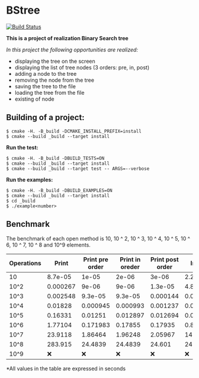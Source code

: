 # BStree
[![Build Status](https://travis-ci.org/Kirichenkov9/BStree.svg?branch=master)](https://travis-ci.org/Kirichenkov9/BStree)

**This is a project of realization Binary Search tree**

*In this project the following opportunities are realized:*

* displaying the tree on the screen
* displaying the list of tree nodes (3 orders: pre, in, post)
* adding a node to the tree
* removing the node from the tree
* saving the tree to the file
* loading the tree from the file
* existing of node


## Building of a project:
```ShellSession
$ cmake -H. -B_build -DCMAKE_INSTALL_PREFIX=install
$ cmake --build _build --target install
```

**Run the test:**
```ShellSession
$ cmake -H. -B_build -DBUILD_TESTS=ON
$ cmake --build _build --target install
$ cmake --build _build --target test -- ARGS=--verbose
```

**Run the examples:**
```ShellSession
$ cmake -H. -B_build -DBUILD_EXAMPLES=ON
$ cmake --build _build --target install
$ cd _build
$ ./example<number>
 ```
## Benchmark

The benchmark of each open method is 10, 10 ^ 2, 10 ^ 3, 10 ^ 4, 10 ^ 5, 10 ^ 6, 10 ^ 7, 10 ^ 8 and 10^9 elements.


|Operations|Print|Print pre order|Print in oreder|Print post order|Insert|Remove|Exist|Save in file|Load from file|
|---|---|---|---|---|---|---|---|---|---|
|10|8.7e-05|1e-05| 2e-06|3e-06|2.2e-05|6.3e-05|3e-06|6.7e-05|1.8e-05|
|10^2|0.000267|9e-06|9e-06|1.3e-05|4.8e-05|7.8e-05|2.9e-05|6e-06|1e-05|
|10^3|0.002548|9.3e-05| 9.3e-05|0.000144|0.000767|0.001234|0.000593|0.000787|0.00113|
|10^4|0.01828|0.000945|0.000993|0.001237|0.007021|0.011167| 0.002335|0.00113|0.002797|
|10^5|0.16331|0.01251|0.012897|0.012694|0.052942|0.093658|0.030821|0.029051|0.036695|
|10^6|1.77104|0.171983|0.17855|0.17935| 0.834816| 1.62604|0.80937|0.158951 |0.486303|
|10^7|23.9118| 1.86464|1.96248|2.05967|14.5264|30.3793|15.6677|1.7185|5.55034|
|10^8|283.915|24.4839|24.4839|24.601|244.531|485.906|241.978|21.2049| 68.3128|
|10^9|:x:|:x:|:x:|:x:|:x:|:x:|:x:|:x:|:x:|

*All values in the table are expressed in seconds
